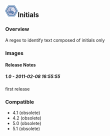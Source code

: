 ## <img src='./logo.jpg' width='40' height='40'>Initials

### Overview
A regex to identify text composed of initials only
### Images




#### Release Notes

##### 1.0 - 2011-02-08 16:55:55
first release
### Compatible
 -  4.1 (obsolete)
 -   4.2 (obsolete)
 -   5.0 (obsolete)
 -   5.1 (obsolete)